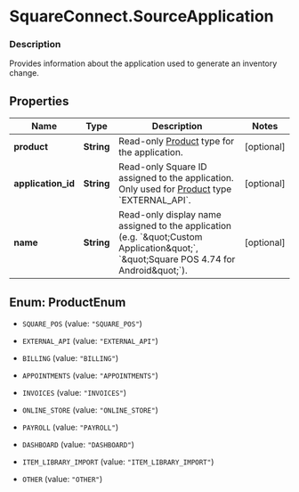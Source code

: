 # SquareConnect.SourceApplication

### Description

Provides information about the application used to generate an inventory change.

## Properties
Name | Type | Description | Notes
------------ | ------------- | ------------- | -------------
**product** | **String** | Read-only [Product](#type-product) type for the application. | [optional] 
**application_id** | **String** | Read-only Square ID assigned to the application. Only used for [Product](#type-product) type &#x60;EXTERNAL_API&#x60;. | [optional] 
**name** | **String** | Read-only display name assigned to the application (e.g. &#x60;\&quot;Custom Application\&quot;&#x60;, &#x60;\&quot;Square POS 4.74 for Android\&quot;&#x60;). | [optional] 


<a name="ProductEnum"></a>
## Enum: ProductEnum


* `SQUARE_POS` (value: `"SQUARE_POS"`)

* `EXTERNAL_API` (value: `"EXTERNAL_API"`)

* `BILLING` (value: `"BILLING"`)

* `APPOINTMENTS` (value: `"APPOINTMENTS"`)

* `INVOICES` (value: `"INVOICES"`)

* `ONLINE_STORE` (value: `"ONLINE_STORE"`)

* `PAYROLL` (value: `"PAYROLL"`)

* `DASHBOARD` (value: `"DASHBOARD"`)

* `ITEM_LIBRARY_IMPORT` (value: `"ITEM_LIBRARY_IMPORT"`)

* `OTHER` (value: `"OTHER"`)




